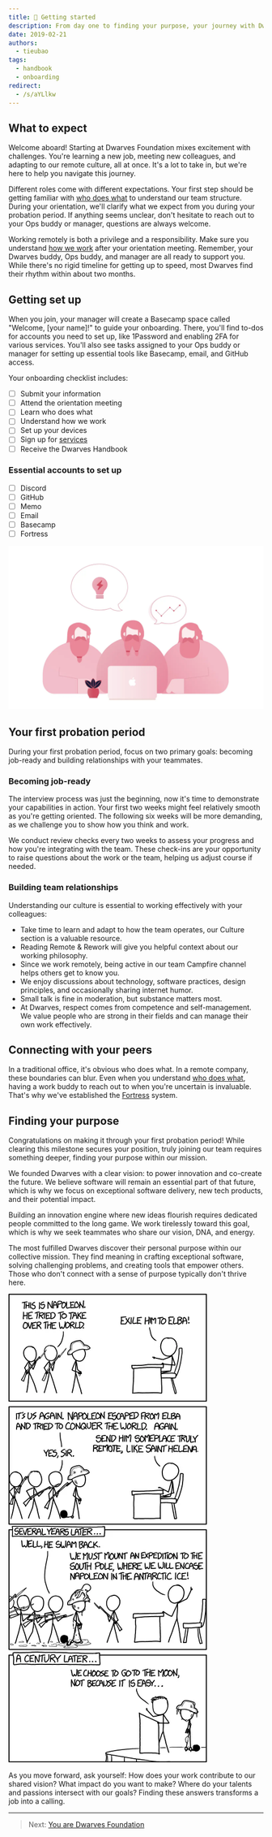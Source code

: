 ```yaml
---
title: 💎 Getting started
description: From day one to finding your purpose, your journey with Dwarves Foundation starts here.
date: 2019-02-21
authors:
  - tieubao
tags:
  - handbook
  - onboarding
redirect:
  - /s/aYLlkw
---
```


## What to expect

Welcome aboard! Starting at Dwarves Foundation mixes excitement with challenges. You're learning a new job, meeting new colleagues, and adapting to our remote culture, all at once. It's a lot to take in, but we're here to help you navigate this journey.

Different roles come with different expectations. Your first step should be getting familiar with [who does what](who-does-what.md) to understand our team structure. During your orientation, we'll clarify what we expect from you during your probation period. If anything seems unclear, don't hesitate to reach out to your Ops buddy or manager, questions are always welcome.

Working remotely is both a privilege and a responsibility. Make sure you understand [how we work](how-we-work.md) after your orientation meeting. Remember, your Dwarves buddy, Ops buddy, and manager are all ready to support you. While there's no rigid timeline for getting up to speed, most Dwarves find their rhythm within about two months.

## Getting set up

When you join, your manager will create a Basecamp space called "Welcome, [your name]!" to guide your onboarding. There, you'll find to-dos for accounts you need to set up, like 1Password and enabling 2FA for various services. You'll also see tasks assigned to your Ops buddy or manager for setting up essential tools like Basecamp, email, and GitHub access.

Your onboarding checklist includes:

- [ ] Submit your information
- [ ] Attend the orientation meeting
- [ ] Learn who does what
- [ ] Understand how we work
- [ ] Set up your devices
- [ ] Sign up for [services](tools-and-systems.md)
- [ ] Receive the Dwarves Handbook

### Essential accounts to set up

- [ ] Discord
- [ ] GitHub
- [ ] Memo
- [ ] Email
- [ ] Basecamp
- [ ] Fortress

![Dwarves team onboarding](assets/team-welcome.webp)

## Your first probation period

During your first probation period, focus on two primary goals: becoming job-ready and building relationships with your teammates.

### Becoming job-ready

The interview process was just the beginning, now it's time to demonstrate your capabilities in action. Your first two weeks might feel relatively smooth as you're getting oriented. The following six weeks will be more demanding, as we challenge you to show how you think and work.

We conduct review checks every two weeks to assess your progress and how you're integrating with the team. These check-ins are your opportunity to raise questions about the work or the team, helping us adjust course if needed.

### Building team relationships

Understanding our culture is essential to working effectively with your colleagues:

- Take time to learn and adapt to how the team operates, our Culture section is a valuable resource.
- Reading Remote & Rework will give you helpful context about our working philosophy.
- Since we work remotely, being active in our team Campfire channel helps others get to know you.
- We enjoy discussions about technology, software practices, design principles, and occasionally sharing internet humor.
- Small talk is fine in moderation, but substance matters most.
- At Dwarves, respect comes from competence and self-management. We value people who are strong in their fields and can manage their own work effectively.

## Connecting with your peers

In a traditional office, it's obvious who does what. In a remote company, these boundaries can blur. Even when you understand [who does what](who-does-what.md), having a work buddy to reach out to when you're uncertain is invaluable. That's why we've established the [Fortress](https://fortress.d.foundation) system.

## Finding your purpose

Congratulations on making it through your first probation period! While clearing this milestone secures your position, truly joining our team requires something deeper, finding your purpose within our mission.

We founded Dwarves with a clear vision: to power innovation and co-create the future. We believe software will remain an essential part of that future, which is why we focus on exceptional software delivery, new tech products, and their potential impact.

Building an innovation engine where new ideas flourish requires dedicated people committed to the long game. We work tirelessly toward this goal, which is why we seek teammates who share our vision, DNA, and energy.

The most fulfilled Dwarves discover their personal purpose within our collective mission. They find meaning in crafting exceptional software, solving challenging problems, and creating tools that empower others. Those who don't connect with a sense of purpose typically don't thrive here.

![Finding purpose in work](assets/purpose-quote.webp)

As you move forward, ask yourself: How does your work contribute to our shared vision? What impact do you want to make? Where do your talents and passions intersect with our goals? Finding these answers transforms a job into a calling.

---

> Next: [You are Dwarves Foundation](dwarves-foundation-is-you.md)
